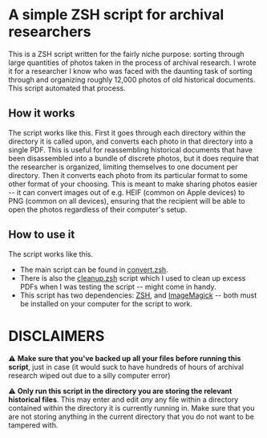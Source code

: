 # A simple ZSH script for archival researchers
This is a ZSH script written for the fairly niche purpose: sorting through large quantities of photos taken in the process of archival research. I wrote it for a researcher I know who was faced with the daunting task of sorting through and organizing roughly 12,000 photos of old historical documents. This script automated that process.

## How it works
The script works like this. First it goes through each directory within the directory it is called upon, and converts each photo in that directory into a single PDF. This is useful for reassembling historical documents that have been disassembled into a bundle of discrete photos, but it does require that the researcher is organized, limiting themselves to one document per directory. Then it converts each photo from its particular format to some other format of your choosing. This is meant to make sharing photos easier -- it can convert images out of e.g. HEIF (common on Apple devices) to PNG (common on all devices), ensuring that the recipient will be able to open the photos regardless of their computer's setup.

## How to use it
The script works like this.
* The main script can be found in [convert.zsh](./convert.zsh).
* There is also the [cleanup.zsh](./cleanup.zsh) script which I used to clean up excess PDFs when I was testing the script -- might come in handy.
* This script has two dependencies: [ZSH](https://github.com/ohmyzsh/ohmyzsh/wiki/Installing-ZSH), and [ImageMagick](https://imagemagick.org/) -- both must be installed on your computer for the script to work.

DISCLAIMERS
===========  
⚠️  **Make sure that you've backed up all your files before running this script**, just in case (it would suck to have hundreds of hours of archival research wiped out due to a silly computer error)

⚠️  **Only run this script in the directory you are storing the relevant historical files**. This may enter and edit *any* any file within a directory contained within the directory it is currently running in. Make sure that you are not storing anything in the current directory that you do not want to be tampered with.
